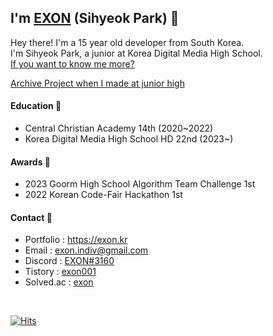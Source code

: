 ## I'm [EXON](https://exon.kr) (Sihyeok Park) 👋
Hey there! I'm a 15 year old developer from South Korea.  
I'm Sihyeok Park, a junior at Korea Digital Media High School.  
[If you want to know me more?](https://exon.kr)

[Archive Project when I made at junior high](https://github.com/EXON-Archive-Junior-High)
 
#### Education 🏫
- Central Christian Academy 14th (2020~2022)
- Korea Digital Media High School HD 22nd (2023~)

#### Awards 🥇
- 2023 Goorm High School Algorithm Team Challenge 1st
- 2022 Korean Code-Fair Hackathon 1st

#### Contact 📢
- Portfolio : https://exon.kr
- Email : exon.indiv@gmail.com
- Discord : [EXON#3160](https://discord.com/users/774607106732326922)
- Tistory : [exon001](https://exon001.tistory.com/)
- Solved.ac : [exon](https://solved.ac/profile/exon)  
<br>
  
[![Hits](https://hits.seeyoufarm.com/api/count/incr/badge.svg?url=https%3A%2F%2Fgithub.com%2Fsihyeokpark%2F&count_bg=%23000000&title_bg=%23555555&icon=github.svg&icon_color=%23E7E7E7&title=hits&edge_flat=false)](https://hits.seeyoufarm.com) <br>
